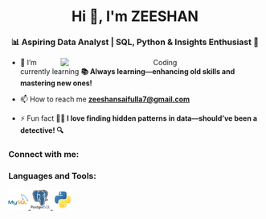 <h1 align="center">Hi 👋, I'm ZEESHAN</h1>
<h3 align="center">📊 Aspiring Data Analyst | SQL, Python & Insights Enthusiast 🚀</h3>

<!-- GIF properly aligned to the right -->
<p align="center">
  <img align="right" alt="Coding" width="400" src="https://user-images.githubusercontent.com/74038190/212749447-bfb7e725-6987-49d9-ae85-2015e3e7cc41.gif">
</p>

- 🌱 I’m currently learning **📚 Always learning—enhancing old skills and mastering new ones!**

- 📫 How to reach me **zeeshansaifulla7@gmail.com**

- ⚡ Fun fact **🕵️‍♂️ I love finding hidden patterns in data—should’ve been a detective! 🔍**

<h3 align="left">Connect with me:</h3>
<p align="left">
</p>

<h3 align="left">Languages and Tools:</h3>
<p align="left">
  <a href="https://www.mysql.com/" target="_blank" rel="noreferrer"> 
    <img src="https://raw.githubusercontent.com/devicons/devicon/master/icons/mysql/mysql-original-wordmark.svg" alt="mysql" width="40" height="40"/> 
  </a> 
  <a href="https://www.postgresql.org" target="_blank" rel="noreferrer"> 
    <img src="https://raw.githubusercontent.com/devicons/devicon/master/icons/postgresql/postgresql-original-wordmark.svg" alt="postgresql" width="40" height="40"/> 
  </a> 
  <a href="https://www.python.org" target="_blank" rel="noreferrer"> 
    <img src="https://raw.githubusercontent.com/devicons/devicon/master/icons/python/python-original.svg" alt="python" width="40" height="40"/> 
  </a> 
  <a href="https://www.microsoft.com/en-us/microsoft-365/excel" target="_blank" rel="noreferrer"> 
  
